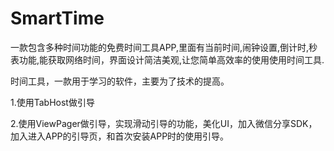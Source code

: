 # SmartTime
一款包含多种时间功能的免费时间工具APP,里面有当前时间,闹钟设置,倒计时,秒表功能,能获取网络时间，界面设计简洁美观,让您简单高效率的使用使用时间工具.

时间工具，一款用于学习的软件，主要为了技术的提高。

1.使用TabHost做引导

2.使用ViewPager做引导，实现滑动引导的功能，美化UI，加入微信分享SDK，加入进入APP的引导页，和首次安装APP时的使用引导。